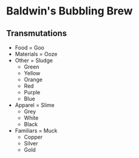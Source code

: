 # Baldwin's Bubbling Brew

## Transmutations

  - Food = Goo
  - Materials = Ooze
  - Other = Sludge
    - Green
    - Yellow
    - Orange
    - Red
    - Purple
    - Blue
  - Apparel = Slime
    - Grey
    - White
    - Black
  - Familiars = Muck
    - Copper
    - Silver
    - Gold
